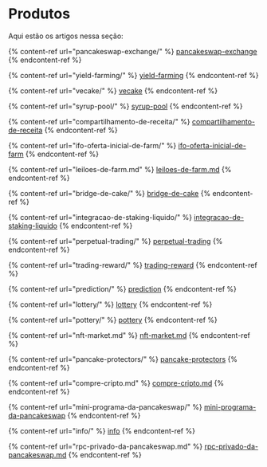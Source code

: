 # Produtos

Aqui estão os artigos nessa seção:



{% content-ref url="pancakeswap-exchange/" %}
[pancakeswap-exchange](pancakeswap-exchange/)
{% endcontent-ref %}

{% content-ref url="yield-farming/" %}
[yield-farming](yield-farming/)
{% endcontent-ref %}

{% content-ref url="vecake/" %}
[vecake](vecake/)
{% endcontent-ref %}

{% content-ref url="syrup-pool/" %}
[syrup-pool](syrup-pool/)
{% endcontent-ref %}

{% content-ref url="compartilhamento-de-receita/" %}
[compartilhamento-de-receita](compartilhamento-de-receita/)
{% endcontent-ref %}

{% content-ref url="ifo-oferta-inicial-de-farm/" %}
[ifo-oferta-inicial-de-farm](ifo-oferta-inicial-de-farm/)
{% endcontent-ref %}

{% content-ref url="leiloes-de-farm.md" %}
[leiloes-de-farm.md](leiloes-de-farm.md)
{% endcontent-ref %}

{% content-ref url="bridge-de-cake/" %}
[bridge-de-cake](bridge-de-cake/)
{% endcontent-ref %}

{% content-ref url="integracao-de-staking-liquido/" %}
[integracao-de-staking-liquido](integracao-de-staking-liquido/)
{% endcontent-ref %}

{% content-ref url="perpetual-trading/" %}
[perpetual-trading](perpetual-trading/)
{% endcontent-ref %}

{% content-ref url="trading-reward/" %}
[trading-reward](trading-reward/)
{% endcontent-ref %}

{% content-ref url="prediction/" %}
[prediction](prediction/)
{% endcontent-ref %}

{% content-ref url="lottery/" %}
[lottery](lottery/)
{% endcontent-ref %}

{% content-ref url="pottery/" %}
[pottery](pottery/)
{% endcontent-ref %}

{% content-ref url="nft-market.md" %}
[nft-market.md](nft-market.md)
{% endcontent-ref %}

{% content-ref url="pancake-protectors/" %}
[pancake-protectors](pancake-protectors/)
{% endcontent-ref %}

{% content-ref url="compre-cripto.md" %}
[compre-cripto.md](compre-cripto.md)
{% endcontent-ref %}

{% content-ref url="mini-programa-da-pancakeswap/" %}
[mini-programa-da-pancakeswap](mini-programa-da-pancakeswap/)
{% endcontent-ref %}

{% content-ref url="info/" %}
[info](info/)
{% endcontent-ref %}

{% content-ref url="rpc-privado-da-pancakeswap.md" %}
[rpc-privado-da-pancakeswap.md](rpc-privado-da-pancakeswap.md)
{% endcontent-ref %}
